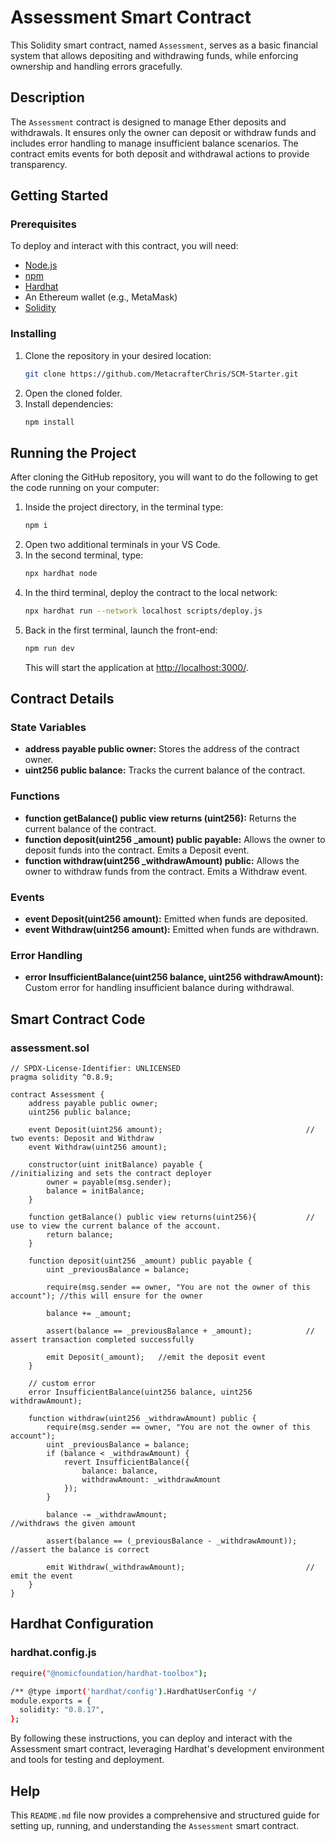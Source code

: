 # Assessment Smart Contract

This Solidity smart contract, named `Assessment`, serves as a basic financial system that allows depositing and withdrawing funds, while enforcing ownership and handling errors gracefully.

## Description

The `Assessment` contract is designed to manage Ether deposits and withdrawals. It ensures only the owner can deposit or withdraw funds and includes error handling to manage insufficient balance scenarios. The contract emits events for both deposit and withdrawal actions to provide transparency.

## Getting Started

### Prerequisites

To deploy and interact with this contract, you will need:

- [Node.js](https://nodejs.org/)
- [npm](https://www.npmjs.com/)
- [Hardhat](https://hardhat.org/)
- An Ethereum wallet (e.g., MetaMask)
- [Solidity](https://soliditylang.org/)

### Installing

1. Clone the repository in your desired location:
    ```sh
    git clone https://github.com/MetacrafterChris/SCM-Starter.git
    ```
2. Open the cloned folder.
3. Install dependencies:
    ```sh
    npm install
    ```

## Running the Project

After cloning the GitHub repository, you will want to do the following to get the code running on your computer:

1. Inside the project directory, in the terminal type:
    ```sh
    npm i
    ```
2. Open two additional terminals in your VS Code.
3. In the second terminal, type:
    ```sh
    npx hardhat node
    ```
4. In the third terminal, deploy the contract to the local network:
    ```sh
    npx hardhat run --network localhost scripts/deploy.js
    ```
5. Back in the first terminal, launch the front-end:
    ```sh
    npm run dev
    ```
    This will start the application at [http://localhost:3000/](http://localhost:3000/).

## Contract Details

### State Variables

- **address payable public owner:** Stores the address of the contract owner.
- **uint256 public balance:** Tracks the current balance of the contract.

### Functions

- **function getBalance() public view returns (uint256):** Returns the current balance of the contract.
- **function deposit(uint256 _amount) public payable:** Allows the owner to deposit funds into the contract. Emits a Deposit event.
- **function withdraw(uint256 _withdrawAmount) public:** Allows the owner to withdraw funds from the contract. Emits a Withdraw event.

### Events

- **event Deposit(uint256 amount):** Emitted when funds are deposited.
- **event Withdraw(uint256 amount):** Emitted when funds are withdrawn.

### Error Handling

- **error InsufficientBalance(uint256 balance, uint256 withdrawAmount):** Custom error for handling insufficient balance during withdrawal.

## Smart Contract Code

### assessment.sol
```solidity
// SPDX-License-Identifier: UNLICENSED
pragma solidity ^0.8.9;

contract Assessment {
    address payable public owner;
    uint256 public balance;

    event Deposit(uint256 amount);                                // two events: Deposit and Withdraw
    event Withdraw(uint256 amount);

    constructor(uint initBalance) payable {                       //initializing and sets the contract deployer
        owner = payable(msg.sender);
        balance = initBalance;
    }

    function getBalance() public view returns(uint256){           // use to view the current balance of the account.
        return balance;
    }

    function deposit(uint256 _amount) public payable {
        uint _previousBalance = balance;

        require(msg.sender == owner, "You are not the owner of this account"); //this will ensure for the owner

        balance += _amount;

        assert(balance == _previousBalance + _amount);            // assert transaction completed successfully

        emit Deposit(_amount);   //emit the deposit event
    }

    // custom error
    error InsufficientBalance(uint256 balance, uint256 withdrawAmount);

    function withdraw(uint256 _withdrawAmount) public {
        require(msg.sender == owner, "You are not the owner of this account");
        uint _previousBalance = balance;
        if (balance < _withdrawAmount) {
            revert InsufficientBalance({
                balance: balance,
                withdrawAmount: _withdrawAmount
            });
        }

        balance -= _withdrawAmount;                               //withdraws the given amount

        assert(balance == (_previousBalance - _withdrawAmount));  //assert the balance is correct

        emit Withdraw(_withdrawAmount);                           // emit the event
    }
}

```
## Hardhat Configuration
### hardhat.config.js
```sh
require("@nomicfoundation/hardhat-toolbox");

/** @type import('hardhat/config').HardhatUserConfig */
module.exports = {
  solidity: "0.8.17",
};
```
By following these instructions, you can deploy and interact with the Assessment smart contract, leveraging Hardhat's development environment and tools for testing and deployment.

## Help

This `README.md` file now provides a comprehensive and structured guide for setting up, running, and understanding the `Assessment` smart contract.
